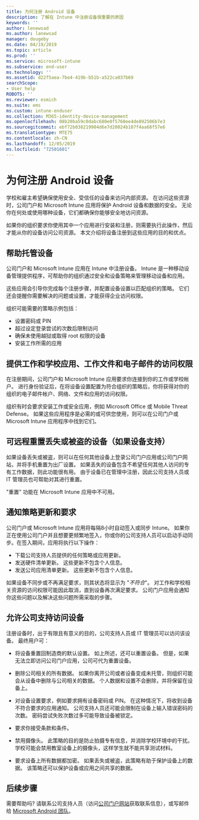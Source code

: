 ```yaml
---
title: 为何注册 Android 设备
description: 了解在 Intune 中注册设备很重要的原因
keywords: ''
author: lenewsad
ms.author: lanewsad
manager: dougeby
ms.date: 04/19/2019
ms.topic: article
ms.prod: ''
ms.service: microsoft-intune
ms.subservice: end-user
ms.technology: ''
ms.assetid: d22f5aea-7be4-419b-b51b-a522ca037b69
searchScope:
- User help
ROBOTS: ''
ms.reviewer: esmich
ms.suite: ems
ms.custom: intune-enduser
ms.collection: M365-identity-device-management
ms.openlocfilehash: 08b20ba59c0dabc680e0f5760ee4de892506b7e3
ms.sourcegitcommit: ebf72b038219904d6e7d20024b107f4aa68f57e6
ms.translationtype: MTE75
ms.contentlocale: zh-CN
ms.lasthandoff: 12/05/2019
ms.locfileid: "72501601"
---
```

# <a name="why-enroll-your-android-device"></a>为何注册 Android 设备  

学校和雇主希望确保使用安全、受信任的设备来访问内部资源。 在访问这些资源时，公司门户和 Microsoft Intune 应用将保护 Android 设备和数据的安全。 无论你在何处或使用哪种设备，它们都确保你能够安全地访问资源。 

如果你的组织要求你使用其中一个应用进行安装和注册，则需要执行此操作，然后才能从你的设备访问公司资源。 本文介绍将设备注册到这些应用的目的和优点。  

## <a name="gets-your-device-managed"></a>帮助托管设备  
 公司门户和 Microsoft Intune 应用在 Intune 中注册设备。  Intune 是一种移动设备管理提供程序，可帮助你的组织通过安全和设备策略来管理移动设备和应用。 

这些应用会引导你完成每个注册步骤，并配置设备设置以匹配组织的策略。 它们还会提醒你需要解决的问题或设置，才能获得企业访问权限。  

组织可能需要的策略示例包括：  
* 设置密码或 PIN
* 超过设定登录尝试的次数后限制访问
* 确保未使用越狱或取得 root 权限的设备
* 安装工作所需的应用  

## <a name="gives-you-access-to-work-and-school-apps-work-files-and-email"></a>提供工作和学校应用、工作文件和电子邮件的访问权限  
在注册期间，公司门户和 Microsoft Intune 应用要求你连接到你的工作或学校帐户。  进行身份验证后，在将设备设置配置为符合组织的策略后，你将获得对你的组织的电子邮件帐户、网络、文件和应用的访问权限。  

组织有时会要求安装工作或安全应用，例如 Microsoft Office 或 Mobile Threat Defense。 如果这些应用程序是必需的或可供您使用，则可以在公司门户或 Microsoft Intune 应用程序中找到它们。

## <a name="lets-you-remotely-reset-a-lost-or-stolen-device-if-device-supports-it"></a>可远程重置丢失或被盗的设备（如果设备支持）
如果设备丢失或被盗，则可以在任何其他设备上登录公司门户应用或公司门户网站，并将手机重置为出厂设置。 如果丢失的设备包含不希望任何其他人访问的专有工作数据，则此功能很有用。 由于设备已在管理中注册，因此公司支持人员或 IT 管理员也可帮助对其进行重置。  

"重置" 功能在 Microsoft Intune 应用中不可用。  

## <a name="notifies-you-of-policy-updates-and-requirements"></a>通知策略更新和要求
公司门户或 Microsoft Intune 应用将每隔8小时自动签入或同步 Intune。 如果你正在使用公司门户并且想要更频繁地签入，你或你的公司支持人员可以启动手动同步。在签入期间，应用将执行以下操作：  

* 下载公司支持人员提供的任何策略或应用更新。  
* 发送硬件清单更新。 这些更新不包含个人信息。  
* 发送公司应用清单更新。 这些更新不包含个人信息。  

如果设备不同步或不再满足要求，则其状态将显示为 "*不符合*"。 对工作和学校相关资源的访问权限可能因此取消，直到设备再次满足要求。 公司门户应用会通知你这些问题以及解决这些问题所需采取的步骤。  


## <a name="permits-company-support-access-to-your-device"></a>允许公司支持访问设备
注册设备时，出于有限且有意义的目的，公司支持人员或 IT 管理员可以访问该设备。 最终用户可：  

* 将设备重置回制造商的默认设置。 如上所述，还可以重置设备。 但是，如果无法立即访问公司门户应用，公司可代为重置设备。  

* 删除公司相关的所有数据。 如果你离开公司或者设备变成未托管，则组织可能会从设备中删除与公司相关的数据。 个人数据和设置不会删除，并将保留在设备上。  

* 对设备设置要求，例如要求拥有设备密码或 PIN。 在这种情况下，将收到设备不符合要求的应用通知。 公司支持人员还可能会限制在设备上输入错误密码的次数。 密码尝试失败次数过多可能导致设备被锁定。  

* 要求你接受条款和条件。  

* 禁用摄像头。 此策略的目的是防止拍摄专有信息，并消除学校环境中的干扰。 学校可能会禁用教室设备上的摄像头，这样学生就不能共享测试材料。  

* 要求设备上所有数据都加密。 如果丢失或被盗，此策略有助于保护设备上的数据。 该策略还可以保护设备或应用之间共享的数据。 

## <a name="next-steps"></a>后续步骤  

需要帮助吗? 请联系公司支持人员（访问[公司门户网站](https://go.microsoft.com/fwlink/?linkid=2010980)获取联系信息），或写邮件给 <a href="mailto:wintunedroidfbk@microsoft.com?subject=I'm having trouble installing the Company Portal app on my Android device&body=Describe the issue you're experiencing here.">Microsoft Android 团队</a>。
